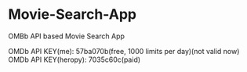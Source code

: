 # Movie-Search-App
OMBb API based Movie Search App

OMDb API KEY(me): 57ba070b(free, 1000 limits per day)(not valid now)
OMDb API KEY(heropy): 7035c60c(paid)